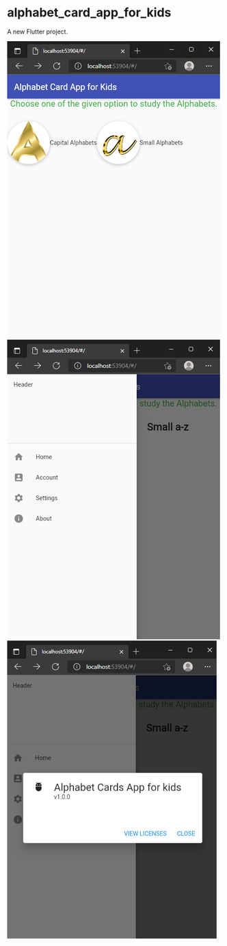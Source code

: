 # alphabet_card_app_for_kids

A new Flutter project.

![](ScreenShots/S1.png)
![](ScreenShots/S2.png)
![](ScreenShots/S3.png)
